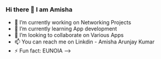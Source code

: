 ### Hi there 👋 I am Amisha

- 🔭 I’m currently working on Networking Projects
- 🌱 I’m currently learning App development
- 👯 I’m looking to collaborate on Various Apps 
- 📫 You can reach me on Linkdin - Amisha Arunjay Kumar 
- ⚡ Fun fact: EUNOIA
-->
